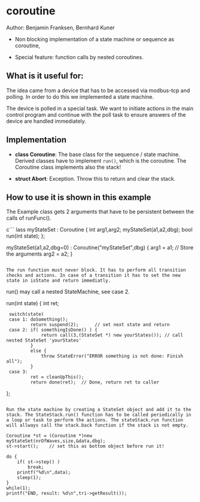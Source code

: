 # coroutine

Author: Benjamin Franksen, Bernhard Kuner

* Non blocking implementation of a state machine or sequence as coroutine,

* Special feature: function calls by nested coroutines.

## What is it useful for:

The idea came from a device that has to be accessed via modbus-tcp and polling. In order to 
do this we implemented a state machine.

The device is polled in a special task. We want to initiate actions in the main control program
and continue with the poll task to ensure answers of the device are handled immediately.

## Implementation

* **class Coroutine**: The base class for the sequence / state machine. Derived classes have to 
implement `run()`, which is the coroutine. The Coroutine class implements also the stack!

* **struct Abort**: Exception. Throw this to return and clear the stack. 

## How to use it is shown in this example

The Example class gets 2 arguments that have to be persistent between the calls of runFunc().


c```
lass myStateSet : Coroutine
{
     int arg1,arg2;
     myStateSet(a1,a2,dbg);
     bool run(int state);
};

myStateSet(a1,a2,dbg=0)
: Coroutine("myStateSet",dbg)
{
     arg1 = a1;      // Store the arguments
     arg2 = a2;
}
```

The run function must never block. It has to perform all transition checks and actions. In case of a transition it has to set the new state in isState and return immediatly.

```
run() may call a nested StateMachine, see case 2.

run(int state)
{
     int ret;

     switch(state)
     case 1: doSomething();
             return suspend(2);      // set next state and return
     case 2: if( somethingIsDone() ) {
                 return call(3,(StateSet *) new yourStates()); // call nested StateSet 'yourStates'
             }
             else {
                 throw StateError("ERROR something is not done: Finish all");
             }
     case 3:
             ret = cleanUpThis();
             return done(ret);  // Done, return ret to caller
};
```

Run the state machine by creating a StateSet object and add it to the stack. The StateStack.run() function has to be called periodically in a loop or task to perform the actions. The stateStack.run function will allways call the stack.back function if the stack is not empty.

```
    Coroutine *st = (Coroutine *)new  myStateSet(nrOfWaves,size,&data,dbg);
    st->start();    // set this as bottom object before run it!
    
    do {
        if( st->step() )
            break;
        printf("%d\n",data);
        sleep(1);
    }
    while(1);
    printf("END, result: %d\n",tri->getResult());
```

